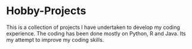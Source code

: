 # Hobby-Projects
This is a collection of projects I have undertaken to develop my coding experience. The coding has been done mostly on Python, R and Java. Its my attempt to improve my coding skills.
